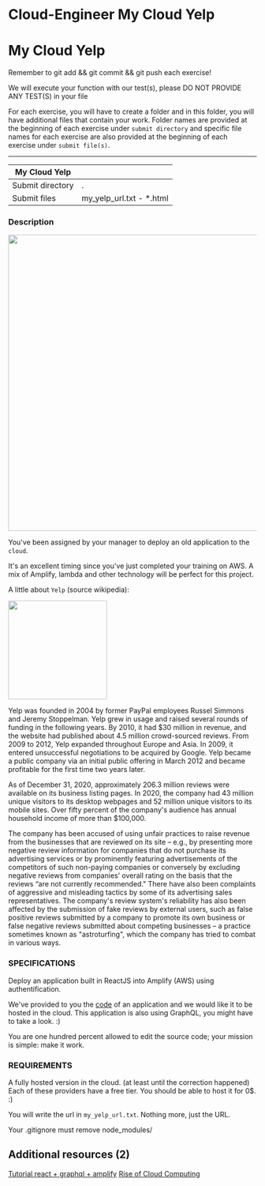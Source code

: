 # Cloud-Engineer My Cloud Yelp
<div class="markdown-body">
<p class="text-muted m-b-15">
</p><h1>My Cloud Yelp</h1>
<p>Remember to git add &amp;&amp; git commit &amp;&amp; git push each exercise!</p>
<p>We will execute your function with our test(s), please DO NOT PROVIDE ANY TEST(S) in your file</p>
<p>For each exercise, you will have to create a folder and in this folder, you will have additional files that contain your work. Folder names are provided at the beginning of each exercise under <code>submit directory</code> and specific file names for each exercise are also provided at the beginning of each exercise under <code>submit file(s)</code>.</p>
<hr>
<table>
<thead>
<tr>
<th>My Cloud Yelp</th>
<th></th>
</tr>
</thead>
<tbody>
<tr>
<td>Submit directory</td>
<td>.</td>
</tr>
<tr>
<td>Submit files</td>
<td>my_yelp_url.txt - *.html</td>
</tr>
</tbody>
</table>
<h3>Description</h3>
<img src="https://storage.googleapis.com/qwasar-public/track-web/amplify_reactjs.png" width="600px">
<p>You've been assigned by your manager to deploy an old application to the <code>cloud</code>.</p>
<p>It's an excellent timing since you've just completed your training on AWS.
A mix of Amplify, lambda and other technology will be perfect for this project.</p>
<p>A little about <code>Yelp</code> (source wikipedia):</p>
<img src="https://storage.googleapis.com/qwasar-public/track-web/my_yelp.png" width="200px">
<p>Yelp was founded in 2004 by former PayPal employees Russel Simmons and Jeremy Stoppelman. Yelp grew in usage and raised several rounds of funding in the following years. By 2010, it had $30 million in revenue, and the website had published about 4.5 million crowd-sourced reviews. From 2009 to 2012, Yelp expanded throughout Europe and Asia. In 2009, it entered unsuccessful negotiations to be acquired by Google. Yelp became a public company via an initial public offering in March 2012 and became profitable for the first time two years later.</p>
<p>As of December 31, 2020, approximately 206.3 million reviews were available on its business listing pages. In 2020, the company had 43 million unique visitors to its desktop webpages and 52 million unique visitors to its mobile sites. Over fifty percent of the company's audience has annual household income of more than $100,000.</p>
<p>The company has been accused of using unfair practices to raise revenue from the businesses that are reviewed on its site – e.g., by presenting more negative review information for companies that do not purchase its advertising services or by prominently featuring advertisements of the competitors of such non-paying companies or conversely by excluding negative reviews from companies’ overall rating on the basis that the reviews “are not currently recommended." There have also been complaints of aggressive and misleading tactics by some of its advertising sales representatives. The company's review system's reliability has also been affected by the submission of fake reviews by external users, such as false positive reviews submitted by a company to promote its own business or false negative reviews submitted about competing businesses – a practice sometimes known as "astroturfing", which the company has tried to combat in various ways.</p>
<h3>SPECIFICATIONS</h3>
<p>Deploy an application built in ReactJS into Amplify (AWS) using authentification.</p>
<p>We've provided to you the <a href="https://storage.googleapis.com/qwasar-public/track-web/my_yield.zip" target="_blank">code</a> of an application and we would like it to be hosted in the cloud.
This application is also using GraphQL, you might have to take a look. :)</p>
<p>You are one hundred percent allowed to edit the source code; your mission is simple: make it work.</p>
<h3>REQUIREMENTS</h3>
<p>A fully hosted version in the cloud. (at least until the correction happened)
Each of these providers have a free tier. You should be able to host it for 0$. :)</p>
<p>You will write the url in <code>my_yelp_url.txt</code>. Nothing more, just the URL.</p>
<p>Your .gitignore must remove node_modules/</p>

<p></p>
</div>

## Additional resources (2)
[Tutorial react + graphql + amplify](https://www.velotio.com/engineering-blog/real-time-react-app-built-using-aws-amplify-graphql)
[Rise of Cloud Computing](https://drive.google.com/file/d/1aYJ8sGuvwCN4BK0ywyc-M-Z72rjX3l6i/view?usp=sharing)
